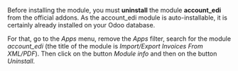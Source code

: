 Before installing the module, you must **uninstall** the module
**account_edi** from the official addons. As the account_edi module is
auto-installable, it is certainly already installed on your Odoo
database.

For that, go to the *Apps* menu, remove the *Apps* filter, search for
the module *account_edi* (the title of the module is *Import/Export
Invoices From XML/PDF*). Then click on the button *Module info* and then
on the button *Uninstall*.
